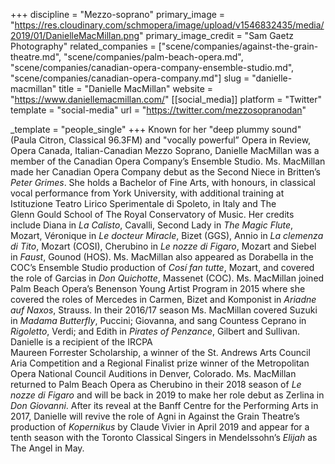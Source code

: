 +++
discipline = "Mezzo-soprano"
primary_image = "https://res.cloudinary.com/schmopera/image/upload/v1546832435/media/2019/01/DanielleMacMillan.png"
primary_image_credit = "Sam Gaetz Photography"
related_companies = ["scene/companies/against-the-grain-theatre.md", "scene/companies/palm-beach-opera.md", "scene/companies/canadian-opera-company-ensemble-studio.md", "scene/companies/canadian-opera-company.md"]
slug = "danielle-macmillan"
title = "Danielle MacMillan"
website = "https://www.daniellemacmillan.com/"
[[social_media]]
platform = "Twitter"
template = "social-media"
url = "https://twitter.com/mezzosopranodan"

_template = "people_single"
+++
Known for her "deep plummy sound" (Paula Citron, Classical 96.3FM) and "vocally powerful” Opera in Review, Opera Canada, Italian-Canadian Mezzo Soprano, Danielle MacMillan was a member of the Canadian Opera Company’s Ensemble Studio. Ms. MacMillan made her Canadian Opera Company debut as the Second Niece in Britten’s _Peter Grimes_. She holds a Bachelor of Fine Arts, with honours, in classical vocal performance from York University, with additional training at Istituzione Teatro Lirico Sperimentale di Spoleto, in Italy and The  
Glenn Gould School of The Royal Conservatory of Music. Her credits include Diana in _La Calisto_, Cavalli, Second Lady in _The Magic Flute_, Mozart, Véronique in _Le docteur Miracle_, Bizet (GGS), Annio in _La clemenza di Tito_, Mozart (COSI), Cherubino in _Le nozze di Figaro_, Mozart and Siebel in _Faust_, Gounod (HOS). Ms. MacMillan also appeared as Dorabella in the COC’s Ensemble Studio production of _Cosí fan tutte_, Mozart, and covered the role of Garcias in _Don Quichotte_, Massenet (COC). Ms. MacMillan joined Palm Beach Opera’s Benenson Young Artist Program in 2015 where she covered the roles of Mercedes in Carmen, Bizet and Komponist in _Ariadne auf Naxos_, Strauss. In their 2016/17 season Ms. MacMillan covered Suzuki in _Madama Butterfly_, Puccini; Giovanna, and sang Countess Ceprano in _Rigoletto_, Verdi; and Edith in _Pirates of Penzance_, Gilbert and Sullivan. Danielle is a recipient of the IRCPA  
Maureen Forrester Scholarship, a winner of the St. Andrews Arts Council Aria Competition and a Regional Finalist prize winner of the Metropolitan Opera National Council Auditions in Denver, Colorado. Ms. MacMillan returned to Palm Beach Opera as Cherubino in their 2018 season of _Le nozze di Figaro_ and will be back in 2019 to make her role debut as Zerlina in _Don Giovanni_. After its reveal at the Banff Centre for the Performing Arts in 2017, Danielle will revive the role of Agni in Against the Grain Theatre’s production of _Kopernikus_ by Claude Vivier in April 2019 and appear for a tenth season with the Toronto Classical Singers in Mendelssohn’s _Elijah_ as The Angel in May.